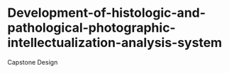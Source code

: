# Development-of-histologic-and-pathological-photographic-intellectualization-analysis-system
Capstone Design
